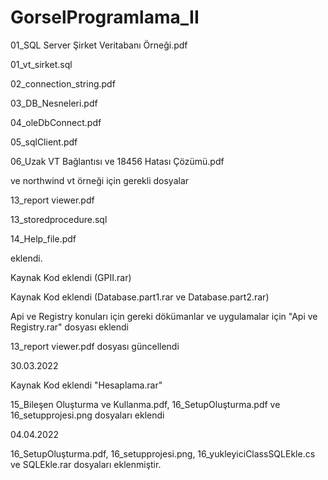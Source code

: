 # GorselProgramlama_II

01_SQL Server Şirket Veritabanı Örneği.pdf 
<p>01_vt_sirket.sql
<p>02_connection_string.pdf
<p>03_DB_Nesneleri.pdf 
<p>04_oleDbConnect.pdf
<p>05_sqlClient.pdf
<p>06_Uzak VT Bağlantısı ve 18456 Hatası Çözümü.pdf
<p>ve northwind vt örneği için gerekli dosyalar 
<p>13_report viewer.pdf
<p>13_storedprocedure.sql
<p>14_Help_file.pdf
<p>eklendi.
  
Kaynak Kod eklendi (GPII.rar)
  
Kaynak Kod eklendi (Database.part1.rar ve Database.part2.rar)
  
<p>Api ve Registry konuları için gereki dökümanlar ve uygulamalar için "Api ve Registry.rar" dosyası eklendi
<p>13_report viewer.pdf dosyası güncellendi
  
<p>30.03.2022
<p>Kaynak Kod eklendi "Hesaplama.rar"
<p>15_Bileşen Oluşturma ve Kullanma.pdf, 16_SetupOluşturma.pdf ve 16_setupprojesi.png dosyaları eklendi
<p>04.04.2022
<p>16_SetupOluşturma.pdf, 16_setupprojesi.png, 16_yukleyiciClassSQLEkle.cs ve SQLEkle.rar dosyaları eklenmiştir.
